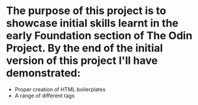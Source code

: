 # The purpose of this project is to showcase initial skills learnt in the early Foundation section of The Odin Project. By the end of the initial version of this project I'll have demonstrated:

* Proper creation of HTML boilerplates
* A range of different tags